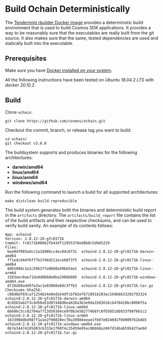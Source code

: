 <!--
order: 6
-->

# Build Ochain Deterministically

The [Tendermint rbuilder Docker image](https://github.com/tendermint/images/tree/master/rbuilder) provides a deterministic build environment that is used to build Cosmos SDK applications. It provides a way to be reasonably sure that the executables are really built from the git source. It also makes sure that the same, tested dependencies are used and statically built into the executable.

## Prerequisites

Make sure you have [Docker installed on your system](https://docs.docker.com/get-docker/).

All the following instructions have been tested on *Ubuntu 18.04.2 LTS* with *docker 20.10.2*.

## Build

Clone `ochain`:

```
git clone https://github.com/cosmos/ochain.git
```

Checkout the commit, branch, or release tag you want to build:

```
cd ochain/
git checkout v3.0.0
```

The buildsystem supports and produces binaries for the following architectures:
* **darwin/amd64**
* **linux/amd64**
* **linux/arm64**
* **windows/amd64**

Run the following command to launch a build for all supported architectures:

```
make distclean build-reproducible
```

The build system generates both the binaries and deterministic build report in the `artifacts` directory.
The `artifacts/build_report` file contains the list of the build artifacts and their respective checksums, and can be used to verify
build sanity. An example of its contents follows:

```
App: ochaind
Version: 2.0.12-20-gfc0171b
Commit: fc0171b00662fb43df12955378ed8b0c5db85229
Files:
 bee04f003adcc2a1848bcc4ec6dc6731  ochaind-2.0.12-20-gfc0171b-darwin-amd64
 ff1edcd44f6ff7b3746d211eceb8f3f5  ochaind-2.0.12-20-gfc0171b-linux-amd64
 8d6109dc1e1c59b2ffa9660a49bb54e1  ochaind-2.0.12-20-gfc0171b-linux-arm64
 3183eec0ae71da9d8b68e0ba2986b885  ochaind-2.0.12-20-gfc0171b-windows-amd64.exe
 8f26db0add97a3ac1e038b0a8dc3ffb3  ochaind-2.0.12-20-gfc0171b.tar.gz
Checksums-Sha256:
 c08d6bf03ca71254b24e8eda54dfcbf82ef671891b283ac194b6633292792324  ochaind-2.0.12-20-gfc0171b-darwin-amd64
 8c85b5ab2f3c4d50a53d97448d6eab28a3b3e9da1b92616cb478418bc8096f5a  ochaind-2.0.12-20-gfc0171b-linux-amd64
 66606c5cc82794a7713d50364ce9f0b3e582774b8fc8fb5851db933f98f661c2  ochaind-2.0.12-20-gfc0171b-linux-arm64
 1633968dbd987f1a1e2f90820ec78a39984eeae1fb97e0240d1f04909761bdb5  ochaind-2.0.12-20-gfc0171b-windows-amd64.exe
 8b7e34474185d83c6333e1f08f4c35459e95ec06bb8a246fd14bab595427ae9d  ochaind-2.0.12-20-gfc0171b.tar.gz
```
